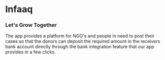 # Infaaq

### Let's Grow Together

The app provides a platform for NGO's and people in need to post their cases so that the donors can deposit the required amount in the receivers bank account directly through the bank integration feature that our app provides in a few clicks.
